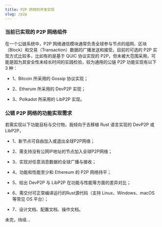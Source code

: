 ```yaml
---
title: P2P 网络的开发实现
slug: /p2p
---
```


### 当前已实现的 P2P 网络组件

在一个公链系统中，P2P 网络通信模块通常负责全球参与节点的组网、区块（Block）和交易（Transaction）数据的广播发送和接受。目前的可选的 P2P 实现方式比较多，比如有的是基于 QUIC 协议实现的 P2P，但未被大范围采用，可能是因为其安全性未经长时间的实践检验，较为通用的公链 P2P 功能实现有以下 3 种：

- 1、Bitcoin 所采用的 Gossip 协议实现；

- 2、Etherum 所采用的 DevP2P 实现；

- 3、Polkadot 所采用的 LibP2P 实现。

### 公链 P2P 网络的功能实现需求

若需实现以下功能目标与交付物，我倾向于去移植 Rust 语言实现的 DevP2P 或 LibP2P，

- 1、新节点可自由加入或退出全球P2P网络；

- 2、需支持没有公网IP地址的节点加入全球P2P网络；

- 3、实现对任意消息数据的全球广播与接收；

- 4、功能和性能至少和 Ethereum 的 P2P 网络持平；

- 5、给出 DevP2P 与 LibP2P 在功能与性能等方面的差异对比；

- 6、需交付可正常编译运行的Rust源代码（支持 Linux、Windows、macOS 等常见 OS 平台）；

- 7、设计文档、配置文档、操作文档。

未完，待续...

